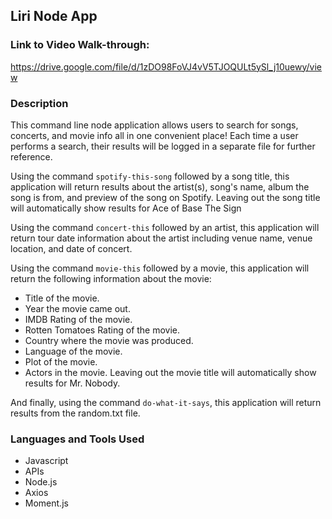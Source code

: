 ## Liri Node App

### Link to Video Walk-through:
https://drive.google.com/file/d/1zDO98FoVJ4vV5TJOQULt5ySl_j10uewy/view

### Description
This command line node application allows users to search for songs, concerts, and movie info all in one convenient place! Each time a user performs a search, their results will be logged in a separate file for further reference. 

Using the command `spotify-this-song` followed by a song title, this application will return results about the artist(s), song's name, album the song is from, and preview of the song on Spotify. Leaving out the song title will automatically show results for Ace of Base The Sign

Using the command `concert-this` followed by an artist, this application will return tour date information about the artist including venue name, venue location, and date of concert.

Using the command `movie-this` followed by a movie, this application will return the following information about the movie:
* Title of the movie.
* Year the movie came out.
* IMDB Rating of the movie.
* Rotten Tomatoes Rating of the movie.
* Country where the movie was produced.
* Language of the movie.
* Plot of the movie.
* Actors in the movie.
Leaving out the movie title will automatically show results for Mr. Nobody.

And finally, using the command `do-what-it-says`, this application will return results from the random.txt file. 

### Languages and Tools Used
* Javascript
* APIs
* Node.js
* Axios
* Moment.js
